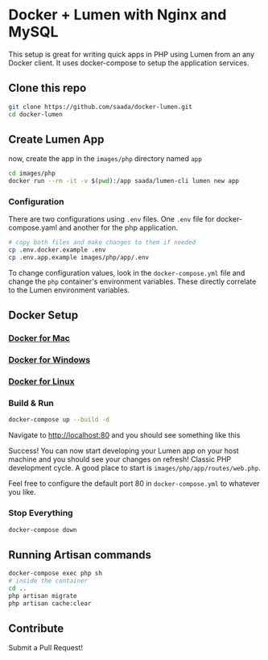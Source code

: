 # Docker + Lumen with Nginx and MySQL

This setup is great for writing quick apps in PHP using Lumen from an any Docker client. It uses docker-compose to setup the application services.

## Clone this repo

```bash
git clone https://github.com/saada/docker-lumen.git
cd docker-lumen
```

## Create Lumen App

now, create the app in the `images/php` directory named `app`

```bash
cd images/php
docker run --rm -it -v $(pwd):/app saada/lumen-cli lumen new app
```

### Configuration

There are two configurations using `.env` files. One `.env` file for docker-compose.yaml and another for the php application.

```sh
# copy both files and make changes to them if needed
cp .env.docker.example .env
cp .env.app.example images/php/app/.env
```

To change configuration values, look in the `docker-compose.yml` file and change the `php` container's environment variables. These directly correlate to the Lumen environment variables.

## Docker Setup

### [Docker for Mac](https://docs.docker.com/docker-for-mac/)

### [Docker for Windows](https://docs.docker.com/docker-for-windows/)

### [Docker for Linux](https://docs.docker.com/engine/installation/linux/)

### Build & Run

```bash
docker-compose up --build -d
```

Navigate to [http://localhost:80](http://localhost:80) and you should see something like this

Success! You can now start developing your Lumen app on your host machine and you should see your changes on refresh! Classic PHP development cycle. A good place to start is `images/php/app/routes/web.php`.

Feel free to configure the default port 80 in `docker-compose.yml` to whatever you like.

### Stop Everything

```bash
docker-compose down
```

## Running Artisan commands

```sh
docker-compose exec php sh
# inside the container
cd ..
php artisan migrate
php artisan cache:clear
```

## Contribute

Submit a Pull Request!
